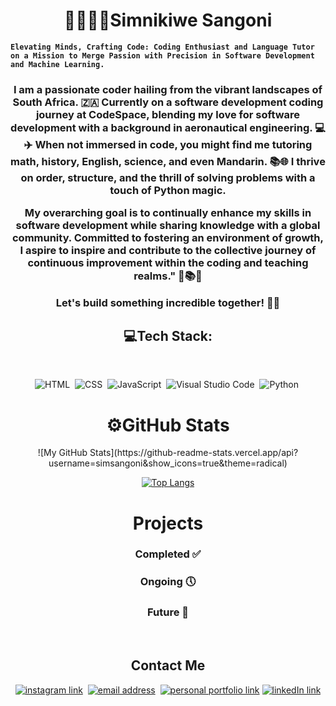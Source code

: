 <h1 align="center">🌚🙋🏾‍♀️Simnikiwe Sangoni</h1> 

**`Elevating Minds, Crafting Code: Coding Enthusiast and Language Tutor on a Mission to Merge Passion with Precision in Software Development and Machine Learning.`**

<h3 align="center">I am a passionate coder hailing from the vibrant landscapes of South Africa. 🇿🇦 Currently on a software development coding journey at CodeSpace, blending my love for software development with a background in aeronautical engineering. 💻✈️ When not immersed in code, you might find me tutoring math, history, English, science, and even Mandarin. 📚🌐 I thrive on order, structure, and the thrill of solving problems with a touch of Python magic. 

My overarching goal is to continually enhance my skills in software development while sharing knowledge with a global community. Committed to fostering an environment of growth, I aspire to inspire and contribute to the collective journey of continuous improvement within the coding and teaching realms." 🌱📚💡

Let's build something incredible together! 🚀✨
</h3> 

<h2 align="center">💻Tech Stack:</h2>&nbsp;

<div align="center">
  
  ![HTML](https://img.shields.io/badge/-HTML-333333?style=for-the-badge&logo=HTML5)&nbsp;
  ![CSS](https://img.shields.io/badge/-CSS-333333?style=for-the-badge&logo=CSS3&logoColor=1572B6)&nbsp;
  ![JavaScript](https://img.shields.io/badge/-JavaScript-333333?style=for-the-badge&logo=javascript)&nbsp;
  ![Visual Studio Code](https://img.shields.io/badge/-Visual%20Studio%20Code-333333?style=for-the-badge&logo=visual-studio-code&logoColor=007ACC)&nbsp;
  ![Python](https://img.shields.io/badge/python-3670A0?style=for-the-badge&logo=python&logoColor=ffdd54)&nbsp;
</div>



<h1 align="center"> ⚙️GitHub Stats</h1> 


<div align="center">
![My GitHub Stats](https://github-readme-stats.vercel.app/api?username=simsangoni&show_icons=true&theme=radical)
  
[![Top Langs](https://github-readme-stats.vercel.app/api/top-langs/?username=simsangoni&layout=donut)](https://github.com/simsangoni/github-readme-stats)
</div>


<h1 align="center">Projects</h1>

<h3 align="center">Completed ✅</h3>
<h3 align="center">Ongoing 🕔</h3>
<h3 align="center">Future 📃 </h3>


<br>
<h2 align="center">Contact Me</h2>

<p align="center">
<a href="https://www.instagram.com/simsangoni/" target="_blank"><img src="https://img.shields.io/badge/instagram-%230077B5.svg?&style=for-the-badge&logo=instagram&logoColor=white" alt="instagram link" /></a>&nbsp;
<a href="mailto:simnikiwesangoni@gmail.com" target="_blank"><img src="https://img.shields.io/badge/gmail-%23D14836.svg?&style=for-the-badge&logo=gmail&logoColor=white" alt="email address"/></a>&nbsp;
<a href="https://simnikiwe-sangoni.netlify.app/"><img src="https://img.shields.io/badge/my%20website-8A2BE2.svg?&style=for-the-badge" alt="personal portfolio link"/></a>
<a href="https://www.linkedin.com/in/simnikiwe-sangoni-8a3892164/"> <img src="https://img.shields.io/badge/LinkedIn-0077B5?style=for-the-badge&logo=linkedin&logoColor=white" alt="linkedIn link" /></a>
</p>
</br>

